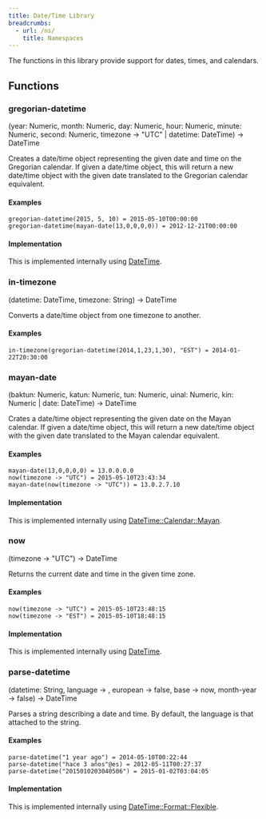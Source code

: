 ```yaml
---
title: Date/Time Library
breadcrumbs:
  - url: /ns/
    title: Namespaces
---
```


The functions in this library provide support for dates, times, and calendars.

## Functions

### <a name="gregorian-datetime"></a>gregorian-datetime

(year: Numeric, month: Numeric, day: Numeric, hour: Numeric, minute: Numeric, second: Numeric, timezone -> "UTC" \| datetime: DateTime) &rarr; DateTime

Creates a date/time object representing the given date and time on the Gregorian calendar. If given a date/time object, this will return a new date/time object with the given date translated to the Gregorian calendar equivalent.

#### Examples

```
gregorian-datetime(2015, 5, 10) = 2015-05-10T00:00:00
gregorian-datetime(mayan-date(13,0,0,0,0)) = 2012-12-21T00:00:00
```

#### Implementation

This is implemented internally using [DateTime](http://search.cpan.org/~drolsky/DateTime/lib/DateTime.pm).

### <a name="in-timezone"></a>in-timezone

(datetime: DateTime, timezone: String) &rarr; DateTime

Converts a date/time object from one timezone to another.

#### Examples

```
in-timezone(gregorian-datetime(2014,1,23,1,30), "EST") = 2014-01-22T20:30:00
```

### <a name="mayan-date"></a>mayan-date

(baktun: Numeric, katun: Numeric, tun: Numeric, uinal: Numeric, kin: Numeric \|  date: DateTime) &rarr; DateTime

Crates a date/time object representing the given date on the Mayan calendar. If given a date/time object, this will return a new date/time object with the given date translated to the Mayan calendar equivalent.

#### Examples

```
mayan-date(13,0,0,0,0) = 13.0.0.0.0
now(timezone -> "UTC") = 2015-05-10T23:43:34
mayan-date(now(timezone -> "UTC")) = 13.0.2.7.10
```

#### Implementation

This is implemented internally using [DateTime::Calendar::Mayan](http://search.cpan.org/~jhoblitt/DateTime-Calendar-Mayan/lib/DateTime/Calendar/Mayan.pod).

### <a name="now"></a>now

(timezone -> "UTC") &rarr; DateTime

Returns the current date and time in the given time zone.

#### Examples

```
now(timezone -> "UTC") = 2015-05-10T23:48:15
now(timezone -> "EST") = 2015-05-10T18:48:15
```

#### Implementation

This is implemented internally using [DateTime](http://search.cpan.org/~drolsky/DateTime/lib/DateTime.pm).

### <a name="parse-datetime"></a>parse-datetime

(datetime: String, language -> <String>, european -> false, base -> now, month-year -> false) &rarr; DateTime

Parses a string describing a date and time. By default, the language is that attached to the string.

#### Examples

```
parse-datetime("1 year ago") = 2014-05-10T00:22:44
parse-datetime("hace 3 años"@es) = 2012-05-11T00:27:37
parse-datetime("2015010203040506") = 2015-01-02T03:04:05
```

#### Implementation

This is implemented internally using [DateTime::Format::Flexible](http://search.cpan.org/~thinc/DateTime-Format-Flexible/lib/DateTime/Format/Flexible.pm).
